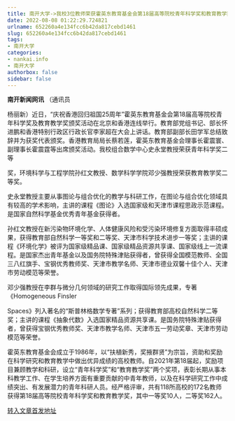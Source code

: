 ```yaml
---
title: 南开大学->我校3位教师荣获霍英东教育基金会第18届高等院校青年科学奖和教育教学奖 | nankai.info
date: 2022-08-08 01:22:29.724821
urlname: 652260a4e134fcc6b42da817cebd1461
slug: 652260a4e134fcc6b42da817cebd1461
tags: 
- 南开大学
categories:
- nankai.info
- 南开大学
authorbox: false
sidebar: false
---
```

**南开新闻网讯** （通讯员

杨丽新）近日，“庆祝香港回归祖国25周年”霍英东教育基金会第18届高等院校青年科学奖及教育教学奖颁奖活动在北京和香港连线举行。教育部党组书记、部长怀进鹏和香港特别行政区行政长官李家超在大会上讲话。教育部副部长田学军总结致辞并为获奖代表颁奖。香港教育局局长蔡若莲，霍英东教育基金会理事长霍震寰、副理事长霍震霆等出席颁奖活动。我校组合数学中心史永堂教授荣获青年科学奖二等
<!--more-->
奖，环境科学与工程学院孙红文教授、数学科学学院邓少强教授荣获教育教学奖二等奖。

史永堂教授主要从事图论与组合优化的教学与科研工作，在图论与组合优化领域具有较高的学术影响，主讲的课程《图论》入选国家级和天津市课程思政示范课程。是国家自然科学基金优秀青年基金获得者。

孙红文教授在新污染物环境化学、人体健康风险和受污染环境修复方面取得丰硕成果，获得教育部自然科学一等奖和二等奖、天津市科学技术进步一等奖；主讲的课程《环境化学》被评为国家级精品课、国家级精品资源共享课、国家级线上一流课程。是国家杰出青年基金以及国务院特殊津贴获得者，曾获得全国模范教师、全国三八红旗手、宝钢优秀教师奖、天津市教学名师、天津市德业双馨十佳个人、天津市劳动模范等荣誉。

邓少强教授在李群与微分几何领域的研究工作取得国际领先成果，专著《Homogeneous Finsler

Spaces》列入著名的“斯普林格数学专著”系列；获得教育部高校自然科学二等奖；主讲的课程《抽象代数》入选国家精品资源共享课。是国务院特殊津贴获得者，曾获得宝钢优秀教师奖、天津市教学名师、天津市五一劳动奖章、天津市劳动模范等荣誉。

霍英东教育基金会成立于1986年，以“扶植新秀，奖掖群贤”为宗旨，资助和奖励在科学研究和教育教学中做出优异成绩的高校教师。自2021年第18届起，奖励项目兼顾教学和科研，设立“青年科学奖”和“教育教学奖”两个奖项，表彰长期从事本科教学工作、在学生培养方面有重要贡献的中青年教师，以及在科学研究工作中成绩突出、有发展潜力的青年科研人员。经严格评审，共有118所高校的172名教师获得第18届高等院校青年科学奖和教育教学奖，其中一等奖10人，二等奖162人。



[转入文章首发地址](http://news.nankai.edu.cn/ywsd/system/2022/08/02/030052336.shtml)